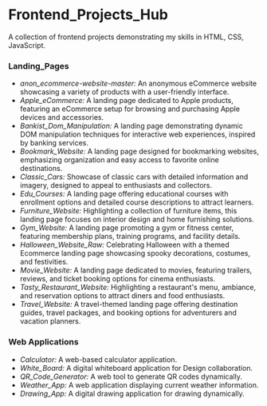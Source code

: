 # Frontend_Projects_Hub
A collection of frontend projects demonstrating my skills in HTML, CSS, JavaScript.

### Landing_Pages

- *anon_ecommerce-website-master:* An anonymous eCommerce website showcasing a variety of products with a user-friendly interface.
- *Apple_eCommerce:* A landing page dedicated to Apple products, featuring an eCommerce setup for browsing and purchasing Apple devices and accessories.
- *Bankist_Dom_Manipulation:* A landing page demonstrating dynamic DOM manipulation techniques for interactive web experiences, inspired by banking services.
- *Bookmark_Website:* A landing page designed for bookmarking websites, emphasizing organization and easy access to favorite online destinations.
- *Classic_Cars:* Showcase of classic cars with detailed information and imagery, designed to appeal to enthusiasts and collectors.
- *Edu_Courses:* A landing page offering educational courses with enrollment options and detailed course descriptions to attract learners.
- *Furniture_Website:* Highlighting a collection of furniture items, this landing page focuses on interior design and home furnishing solutions.
- *Gym_Website:* A landing page promoting a gym or fitness center, featuring membership plans, training programs, and facility details.
- *Halloween_Website_Raw:* Celebrating Halloween with a themed Ecommerce landing page showcasing spooky decorations, costumes, and festivities.
- *Movie_Website:* A landing page dedicated to movies, featuring trailers, reviews, and ticket booking options for cinema enthusiasts.
- *Tasty_Restaurant_Website:* Highlighting a restaurant's menu, ambiance, and reservation options to attract diners and food enthusiasts.
- *Travel_Website:* A travel-themed landing page offering destination guides, travel packages, and booking options for adventurers and vacation planners.

### Web Applications
- *Calculator:* A web-based calculator application.
- *White_Board:* A digital whiteboard application for Design collaboration.
- *QR_Code_Generator:* A web tool to generate QR codes dynamically.
- *Weather_App:* A web application displaying current weather information.
- *Drawing_App:* A digital drawing application for drawing dynamically.